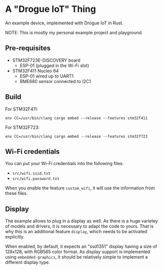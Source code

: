 # A "Drogue IoT" Thing

An example device, implemented with Drogue IoT in Rust.

NOTE: This is mostly my personal example project and playground.

## Pre-requisites

* STM32F723E-DISCOVERY board
  * ESP-01 (plugged in the Wi-Fi slot)
* STM32F411 Nucleo 64
  * ESP-01 wired up to UART1
  * BME680 sensor connected to I2C1

## Build

For STM32F411:

    env CC=/usr/bin/clang cargo embed --release --features stm32f411

For STM32F723:

    env CC=/usr/bin/clang cargo embed --release --features stm32f723

## Wi-Fi credentials

You can put your Wi-Fi credentials into the following files:

* `src/wifi.ssid.txt`
* `src/wifi.password.txt`

When you enable the feature `custom_wifi`, it will use the information from these files.

## Display

The example allows to plug in a display as well. As there is a huge varietey of models and drivers, it is
necessary to adapt the code to yours. That is why this is an additional feature `display`, which needs to
be activated explicitly.

When enabled, by default, it expects an "ssd1351" display having a size of 128x128, with RGB565 color format.
As display support is implemented using `embedded-graphics`, it should be relatively simple to implement a different
display type.
